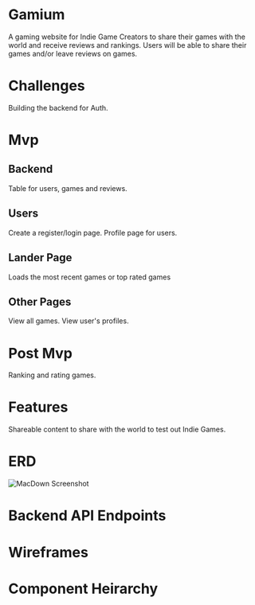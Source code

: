 # Gamium

A gaming website for Indie Game Creators to share their games with the world and receive reviews and rankings.
Users will be able to share their games and/or leave reviews on games.

# Challenges

Building the backend for Auth. 

# Mvp

## Backend

Table for users, games and reviews.

## Users

Create a register/login page. Profile page for users.

## Lander Page

Loads the most recent games or top rated games

## Other Pages

View all games. View user's profiles.

# Post Mvp

Ranking and rating games.

# Features

Shareable content to share with the world to test out Indie Games.

# ERD

![MacDown Screenshot](https://drive.google.com/file/d/1_SCiKPwkgSIX4S5qQqFYWzt_AA3RwvEp/view?usp=sharing)

# Backend API Endpoints

# Wireframes

# Component Heirarchy
